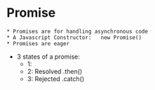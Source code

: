 # Promise
    * Promises are for handling asynchronous code
    * A Javascript Constructor:   new Promise()
    * Promises are eager
    
   * 3 states of a promise:
        * 1:  <Pending>
        * 2:  Resolved    .then()
        * 3:  Rejected    .catch() 